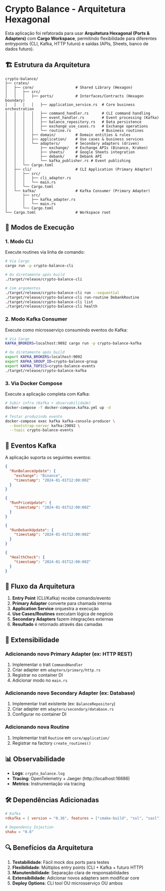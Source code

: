 # Crypto Balance - Arquitetura Hexagonal

Esta aplicação foi refatorada para usar **Arquitetura Hexagonal (Ports & Adapters)** com **Cargo Workspace**, permitindo flexibilidade para diferentes entrypoints (CLI, Kafka, HTTP futuro) e saídas (APIs, Sheets, banco de dados futuro).

## 🏗️ Estrutura da Arquitetura

```
crypto-balance/
├── crates/
│   ├── core/                   # Shared Library (Hexagon)
│   │   ├── src/
│   │   │   ├── ports/          # Interfaces/Contracts (Hexagon boundary)
│   │   │   │   ├── application_service.rs  # Core business orchestration
│   │   │   │   ├── command_handler.rs      # CLI command handling
│   │   │   │   ├── event_handler.rs        # Event processing (Kafka)
│   │   │   │   ├── balance_repository.rs   # Data persistence
│   │   │   │   ├── exchange_use_cases.rs   # Exchange operations
│   │   │   │   └── routine.rs              # Business routines
│   │   │   ├── domain/         # Domain entities & rules
│   │   │   ├── application/    # Use cases & business services
│   │   │   └── adapters/       # Secondary adapters (driven)
│   │   │       ├── exchange/   # Exchange APIs (Binance, Kraken)
│   │   │       ├── sheets/     # Google Sheets integration
│   │   │       ├── debank/     # Debank API
│   │   │       └── kafka_publisher.rs # Event publishing
│   │   └── Cargo.toml
│   ├── cli/                    # CLI Application (Primary Adapter)
│   │   ├── src/
│   │   │   ├── cli_adapter.rs
│   │   │   └── main.rs
│   │   └── Cargo.toml
│   └── kafka/                  # Kafka Consumer (Primary Adapter)
│       ├── src/
│       │   ├── kafka_adapter.rs
│       │   └── main.rs
│       └── Cargo.toml
└── Cargo.toml                  # Workspace root
```

## 🚀 Modos de Execução

### 1. Modo CLI
Execute routines via linha de comando:

```bash
# Via Cargo
cargo run -p crypto-balance-cli

# Ou diretamente após build
./target/release/crypto-balance-cli

# Com argumentos
./target/release/crypto-balance-cli run --sequential
./target/release/crypto-balance-cli run-routine DebankRoutine
./target/release/crypto-balance-cli list
./target/release/crypto-balance-cli health
```

### 2. Modo Kafka Consumer
Execute como microsserviço consumindo eventos do Kafka:

```bash
# Via Cargo
KAFKA_BROKERS=localhost:9092 cargo run -p crypto-balance-kafka

# Ou diretamente após build
export KAFKA_BROKERS=localhost:9092
export KAFKA_GROUP_ID=crypto-balance-group  
export KAFKA_TOPICS=crypto-balance-events
./target/release/crypto-balance-kafka
```

### 3. Via Docker Compose
Execute a aplicação completa com Kafka:

```bash
# Subir infra (Kafka + observabilidade)
docker-compose -f docker-compose.kafka.yml up -d

# Testar produzindo evento
docker-compose exec kafka kafka-console-producer \
  --bootstrap-server kafka:29092 \
  --topic crypto-balance-events
```

## 📡 Eventos Kafka

A aplicação suporta os seguintes eventos:

```json
{
  "RunBalanceUpdate": {
    "exchange": "Binance",
    "timestamp": "2024-01-01T12:00:00Z"
  }
}

{
  "RunPriceUpdate": {
    "timestamp": "2024-01-01T12:00:00Z"
  }
}

{
  "RunDebankUpdate": {
    "timestamp": "2024-01-01T12:00:00Z"
  }
}

{
  "HealthCheck": {
    "timestamp": "2024-01-01T12:00:00Z"
  }
}
```

## 🔄 Fluxo da Arquitetura

1. **Entry Point** (CLI/Kafka) recebe comando/evento
2. **Primary Adapter** converte para chamada interna
3. **Application Service** orquestra a execução
4. **Use Cases/Routines** executam lógica de negócio  
5. **Secondary Adapters** fazem integrações externas
6. **Resultado** é retornado através das camadas

## 🧩 Extensibilidade

### Adicionando novo Primary Adapter (ex: HTTP REST)

1. Implementar o trait `CommandHandler`
2. Criar adapter em `adapters/primary/http.rs`
3. Registrar no container DI
4. Adicionar modo no `main.rs`

### Adicionando novo Secondary Adapter (ex: Database)

1. Implementar trait existente (ex: `BalanceRepository`)
2. Criar adapter em `adapters/secondary/database.rs`
3. Configurar no container DI

### Adicionando nova Routine

1. Implementar trait `Routine` em `core/application/`
2. Registrar na factory `create_routines()`

## 📊 Observabilidade

- **Logs**: `crypto_balance.log`
- **Tracing**: OpenTelemetry + Jaeger (http://localhost:16686)
- **Metrics**: Instrumentação via tracing

## 🛠️ Dependências Adicionadas

```toml
# Kafka
rdkafka = { version = "0.36", features = ["cmake-build", "ssl", "sasl"] }

# Dependency Injection
shaku = "0.6"
```

## 🔍 Benefícios da Arquitetura

1. **Testabilidade**: Fácil mock dos ports para testes
2. **Flexibilidade**: Múltiplos entry points (CLI + Kafka + futuro HTTP)
3. **Manutenibilidade**: Separação clara de responsabilidades  
4. **Extensibilidade**: Adicionar novos adapters sem modificar core
5. **Deploy Options**: CLI tool OU microsserviço OU ambos